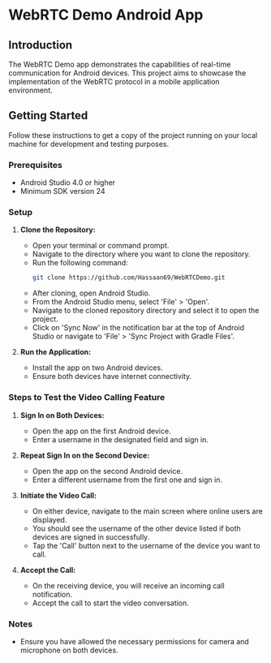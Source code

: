 # WebRTC Demo Android App

## Introduction
The WebRTC Demo app demonstrates the capabilities of real-time communication for Android devices. This project aims to showcase the implementation of the WebRTC protocol in a mobile application environment.

## Getting Started
Follow these instructions to get a copy of the project running on your local machine for development and testing purposes.

### Prerequisites
- Android Studio 4.0 or higher
- Minimum SDK version 24

### Setup
1. **Clone the Repository:**
   - Open your terminal or command prompt.
   - Navigate to the directory where you want to clone the repository.
   - Run the following command:
     ```bash
     git clone https://github.com/Hassaan69/WebRTCDemo.git
     ```
   - After cloning, open Android Studio.
   - From the Android Studio menu, select 'File' > 'Open'.
   - Navigate to the cloned repository directory and select it to open the project.
   - Click on 'Sync Now' in the notification bar at the top of Android Studio or navigate to 'File' > 'Sync Project with Gradle Files'.

2. **Run the Application:**
   - Install the app on two Android devices.
   - Ensure both devices have internet connectivity.

### Steps to Test the Video Calling Feature
1. **Sign In on Both Devices:**
   - Open the app on the first Android device.
   - Enter a username in the designated field and sign in.

2. **Repeat Sign In on the Second Device:**
   - Open the app on the second Android device.
   - Enter a different username from the first one and sign in.

3. **Initiate the Video Call:**
   - On either device, navigate to the main screen where online users are displayed.
   - You should see the username of the other device listed if both devices are signed in successfully.
   - Tap the 'Call' button next to the username of the device you want to call.

4. **Accept the Call:**
   - On the receiving device, you will receive an incoming call notification.
   - Accept the call to start the video conversation.

### Notes
- Ensure you have allowed the necessary permissions for camera and microphone on both devices.

